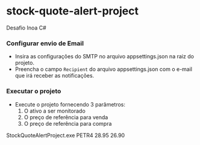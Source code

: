 # stock-quote-alert-project
Desafio Inoa  C#

### Configurar envio de Email
- Insira as configurações do SMTP no arquivo appsettings.json na raiz do projeto.
- Preencha o campo `Recipient` do arquivo appsettings.json com o e-mail que irá receber as notificações.

### Executar o projeto 
- Execute o projeto fornecendo 3 parâmetros:
    1. O ativo a ser monitorado
    2. O preço de referência para venda
    3. O preço de referência para compra
    
StockQuoteAlertProject.exe PETR4 28.95 26.90
